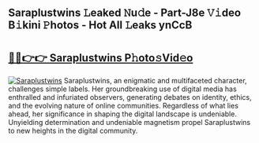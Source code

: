 ## Saraplustwins 𝙻eaked 𝙽u𝚍e - Part-J8e 𝚅𝚒deo B𝚒kini 𝙿hotos - Hot All 𝙻eaks ynCcB

# <h2><a href="http://ld1emn.urlbe.top/?page=Saraplustwins">🔗🔗👉👉 Saraplustwins P𝚑oto𝚜Vid𝚎o</a></h2>

[![Saraplustwins](https://i.imgur.com/eBuTRDB.gif)](http://ld1emn.urlbe.top/?page=Saraplustwins)
Saraplustwins, an enigmatic and multifaceted character, challenges simple labels. Her groundbreaking use of digital media has enthralled and infuriated observers, generating debates on identity, ethics, and the evolving nature of online communities. Regardless of what lies ahead, her significance in shaping the digital landscape is undeniable. Unyielding determination and undeniable magnetism propel Saraplustwins to new heights in the digital community.

